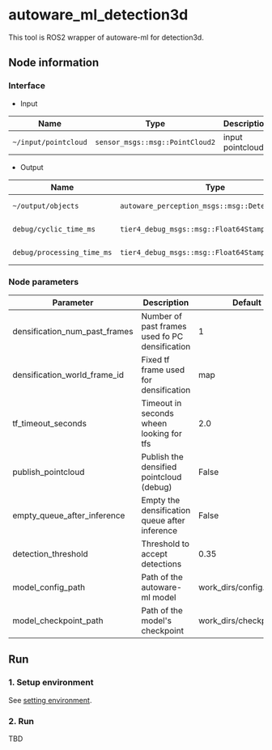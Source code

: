 # autoware_ml_detection3d

This tool is ROS2 wrapper of autoware-ml for detection3d.

## Node information
### Interface

- Input

| Name                 | Type                            | Description      |
| -------------------- | ------------------------------- | ---------------- |
| `~/input/pointcloud` | `sensor_msgs::msg::PointCloud2` | input pointcloud |

- Output

| Name                       | Type                                             | Description          |
| -------------------------- | ------------------------------------------------ | -------------------- |
| `~/output/objects`         | `autoware_perception_msgs::msg::DetectedObjects` | detected objects     |
| `debug/cyclic_time_ms`     | `tier4_debug_msgs::msg::Float64Stamped`          | cyclic time (msg)    |
| `debug/processing_time_ms` | `tier4_debug_msgs::msg::Float64Stamped`          | processing time (ms) |

### Node parameters


| Parameter                     | Description                                    | Default                  |
| ----------------------------- | ---------------------------------------------- | ------------------------ |
| densification_num_past_frames | Number of past frames used fo PC densification | 1                        |
| densification_world_frame_id  | Fixed tf frame used for densification          | map                      |
| tf_timeout_seconds            | Timeout in seconds wheen looking for tfs       | 2.0                      |
| publish_pointcloud            | Publish the densified pointcloud (debug)       | False                    |
| empty_queue_after_inference   | Empty the densification queue after inference  | False                    |
| detection_threshold           | Threshold to accept detections                 | 0.35                     |
| model_config_path             | Path of the autoware-ml model                  | work_dirs/config.py      |
| model_checkpoint_path         | Path of the model's checkpoint                 | work_dirs/checkpoint.pth |

## Run
### 1. Setup environment

See [setting environment](/tools/setting_environment/).

### 2. Run

TBD
